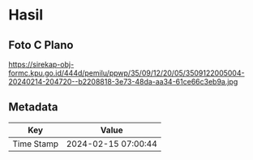 # Hasil

## Foto C Plano

https://sirekap-obj-formc.kpu.go.id/444d/pemilu/ppwp/35/09/12/20/05/3509122005004-20240214-204720--b2208818-3e73-48da-aa34-61ce66c3eb9a.jpg


## Metadata

| Key        | Value               |
| ---------- | ------------------- |
| Time Stamp | 2024-02-15 07:00:44 |



